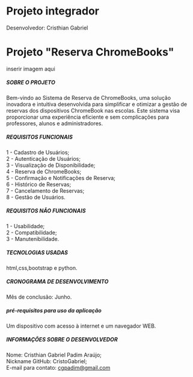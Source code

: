 # Projeto integrador
<p>Desenvolvedor: Cristhian Gabriel</p>
<h1>Projeto "Reserva ChromeBooks"</h1>

<p>inserir imagem aqui</p>

<h5>SOBRE O PROJETO</h5>
<p>Bem-vindo ao Sistema de Reserva de ChromeBooks, uma solução inovadora e intuitiva desenvolvida para simplificar e otimizar a gestão de reservas dos dispositivos ChromeBook nas escolas. Este sistema visa proporcionar uma experiência eficiente e sem complicações para professores, alunos e administradores.</p>

<h5>REQUISITOS FUNCIONAIS</h5>
1 - Cadastro de Usuários;<br>
2 - Autenticação de Usuários;<br>
3 - Visualização de Disponibilidade;<br>
4 - Reserva de ChromeBooks;<br>
5 - Confirmação e Notificações de Reserva;<br>
6 - Histórico de Reservas;<br>
7 - Cancelamento de Reservas;<br>
8 - Gestão de Usuários.<br>

<h5>REQUISITOS NÃO FUNCIONAIS</h5>
1 - Usabilidade;<br>
2 - Compatibilidade;<br>
3 - Manutenibilidade.<br>

<h5>TECNOLOGIAS USADAS</h5>
<p>html,css,bootstrap e python.</p>

<h5>CRONOGRAMA DE DESENVOLVIMENTO</h5>
<p>Mês de conclusão: Junho.</p>

<h5>pré-requisitos para uso da aplicação</h5>
<p>Um dispositivo com acesso à internet e um navegador WEB.</p>

<h5>INFORMAÇÕES SOBRE O DESENVOLVEDOR</h5>
<p>Nome: Cristhian Gabriel Padim Araújo;<br>
Nickname GitHub: CristoGabriel;<br>
E-mail para contato: <a href="mailto:cgpadim@gmail.com">cgpadim@gmail.com</a>
</p>
